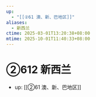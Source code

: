 ```yaml
---
up:
  - "[[②61 澳、新、巴地区]]"
aliases:
  - 新西兰
ctime: 2025-03-01T13:20:38+08:00
mtime: 2025-10-01T11:40:33+08:00
---
```


# ②612 新西兰

- up: [[②61 澳、新、巴地区]]
